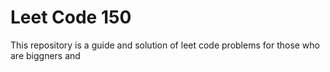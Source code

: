 # Leet Code 150
This repository is a  guide and solution of leet code problems for those who are biggners and  
